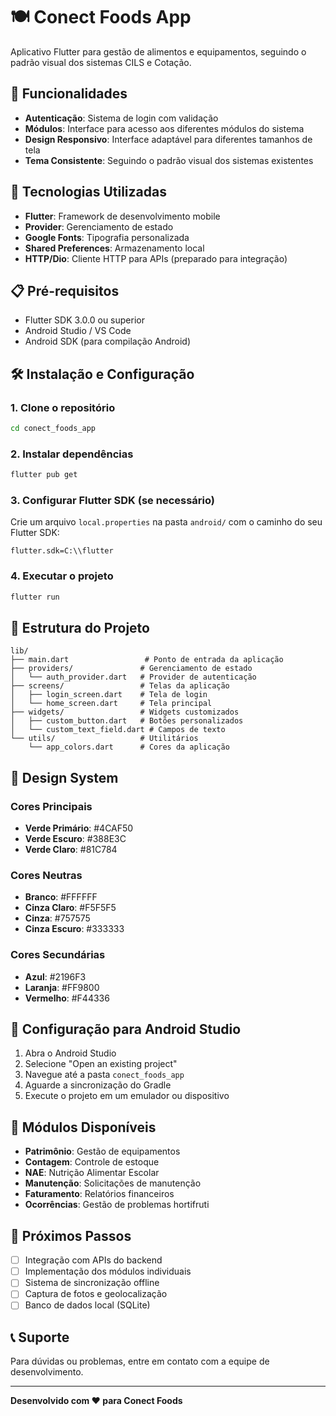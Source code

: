 # 🍽️ Conect Foods App

Aplicativo Flutter para gestão de alimentos e equipamentos, seguindo o padrão visual dos sistemas CILS e Cotação.

## 📱 Funcionalidades

- **Autenticação**: Sistema de login com validação
- **Módulos**: Interface para acesso aos diferentes módulos do sistema
- **Design Responsivo**: Interface adaptável para diferentes tamanhos de tela
- **Tema Consistente**: Seguindo o padrão visual dos sistemas existentes

## 🚀 Tecnologias Utilizadas

- **Flutter**: Framework de desenvolvimento mobile
- **Provider**: Gerenciamento de estado
- **Google Fonts**: Tipografia personalizada
- **Shared Preferences**: Armazenamento local
- **HTTP/Dio**: Cliente HTTP para APIs (preparado para integração)

## 📋 Pré-requisitos

- Flutter SDK 3.0.0 ou superior
- Android Studio / VS Code
- Android SDK (para compilação Android)

## 🛠️ Instalação e Configuração

### 1. Clone o repositório
```bash
cd conect_foods_app
```

### 2. Instalar dependências
```bash
flutter pub get
```

### 3. Configurar Flutter SDK (se necessário)
Crie um arquivo `local.properties` na pasta `android/` com o caminho do seu Flutter SDK:
```properties
flutter.sdk=C:\\flutter
```

### 4. Executar o projeto
```bash
flutter run
```

## 📁 Estrutura do Projeto

```
lib/
├── main.dart                 # Ponto de entrada da aplicação
├── providers/               # Gerenciamento de estado
│   └── auth_provider.dart   # Provider de autenticação
├── screens/                 # Telas da aplicação
│   ├── login_screen.dart    # Tela de login
│   └── home_screen.dart     # Tela principal
├── widgets/                 # Widgets customizados
│   ├── custom_button.dart   # Botões personalizados
│   └── custom_text_field.dart # Campos de texto
└── utils/                   # Utilitários
    └── app_colors.dart      # Cores da aplicação
```

## 🎨 Design System

### Cores Principais
- **Verde Primário**: #4CAF50
- **Verde Escuro**: #388E3C
- **Verde Claro**: #81C784

### Cores Neutras
- **Branco**: #FFFFFF
- **Cinza Claro**: #F5F5F5
- **Cinza**: #757575
- **Cinza Escuro**: #333333

### Cores Secundárias
- **Azul**: #2196F3
- **Laranja**: #FF9800
- **Vermelho**: #F44336

## 🔧 Configuração para Android Studio

1. Abra o Android Studio
2. Selecione "Open an existing project"
3. Navegue até a pasta `conect_foods_app`
4. Aguarde a sincronização do Gradle
5. Execute o projeto em um emulador ou dispositivo

## 📱 Módulos Disponíveis

- **Patrimônio**: Gestão de equipamentos
- **Contagem**: Controle de estoque
- **NAE**: Nutrição Alimentar Escolar
- **Manutenção**: Solicitações de manutenção
- **Faturamento**: Relatórios financeiros
- **Ocorrências**: Gestão de problemas hortifruti

## 🔄 Próximos Passos

- [ ] Integração com APIs do backend
- [ ] Implementação dos módulos individuais
- [ ] Sistema de sincronização offline
- [ ] Captura de fotos e geolocalização
- [ ] Banco de dados local (SQLite)

## 📞 Suporte

Para dúvidas ou problemas, entre em contato com a equipe de desenvolvimento.

---

**Desenvolvido com ❤️ para Conect Foods** 